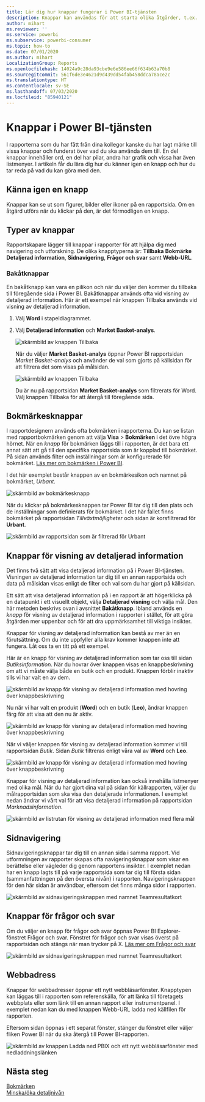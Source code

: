 ```yaml
---
title: Lär dig hur knappar fungerar i Power BI-tjänsten
description: Knappar kan användas för att starta olika åtgärder, t.ex. navigering och visning av detaljerad information i rapporter
author: mihart
ms.reviewer: ''
ms.service: powerbi
ms.subservice: powerbi-consumer
ms.topic: how-to
ms.date: 07/01/2020
ms.author: mihart
LocalizationGroup: Reports
ms.openlocfilehash: 14024a9c28da93cbe9e6e586ee66f634b63a70b8
ms.sourcegitcommit: 561f6de3e4621d9d439dd54fab458ddca78ace2c
ms.translationtype: HT
ms.contentlocale: sv-SE
ms.lasthandoff: 07/03/2020
ms.locfileid: "85940121"
---
```

# <a name="buttons-in-the-power-bi-service"></a>Knappar i Power BI-tjänsten
I rapporterna som du har fått från dina kollegor kanske du har lagt märke till vissa knappar och funderat över vad du ska använda dem till. En del knappar innehåller ord, en del har pilar, andra har grafik och vissa har även listmenyer. I artikeln får du lära dig hur du känner igen en knapp och hur du tar reda på vad du kan göra med den.

## <a name="how-to-recognize-a-button"></a>Känna igen en knapp
Knappar kan se ut som figurer, bilder eller ikoner på en rapportsida. Om en åtgärd utförs när du klickar på den, är det förmodligen en knapp.

## <a name="types-of-buttons"></a>Typer av knappar
Rapportskapare lägger till knappar i rapporter för att hjälpa dig med navigering och utforskning. De olika knapptyperna är: **Tillbaka** **Bokmärke** **Detaljerad information**, **Sidnavigering**, **Frågor och svar** samt **Webb-URL**. 

### <a name="back-buttons"></a>Bakåtknappar 
En bakåtknapp kan vara en pilikon och när du väljer den kommer du tillbaka till föregående sida i Power BI.  Bakåtknappar används ofta vid visning av detaljerad information. Här är ett exempel när knappen Tillbaka används vid visning av detaljerad information.

1. Välj **Word** i stapeldiagrammet.
1. Välj **Detaljerad information** och **Market Basket-analys**.

    ![skärmbild av knappen Tillbaka](media/end-user-buttons/power-bi-drillthrough.png)

    När du väljer **Market Basket-analys** öppnar Power BI rapportsidan *Market Basket-analys* och använder de val som gjorts på källsidan för att filtrera det som visas på målsidan.

    ![skärmbild av knappen Tillbaka](media/end-user-buttons/power-bi-go-back.png)

    Du är nu på rapportsidan **Market Basket-analys** som filtrerats för Word. Välj knappen Tillbaka för att återgå till föregående sida. 

## <a name="bookmark-buttons"></a>Bokmärkesknappar
I rapportdesignern används ofta bokmärken i rapporterna. Du kan se listan med rapportbokmärken genom att välja **Visa** > **Bokmärken** i det övre högra hörnet. När en *knapp* för bokmärken läggs till i rapporten, är det bara ett annat sätt att gå till den specifika rapportsida som är kopplad till bokmärket. På sidan används filter och inställningar som är konfigurerade för bokmärket. [Läs mer om bokmärken i Power BI](end-user-bookmarks.md). 

I det här exemplet består knappen av en bokmärkesikon och namnet på bokmärket, *Urbant*. 

![skärmbild av bokmärkesknapp](media/end-user-buttons/power-bi-bookmark.png)

När du klickar på bokmärkesknappen tar Power BI tar dig till den plats och de inställningar som definierats för bokmärket.  I det här fallet finns bokmärket på rapportsidan *Tillväxtmöjligheter* och sidan är korsfiltrerad för **Urbant**.

![skärmbild av rapportsidan som är filtrerad för Urbant](media/end-user-buttons/power-bi-urban.png)


## <a name="drillthrough-buttons"></a>Knappar för visning av detaljerad information
Det finns två sätt att visa detaljerad information på i Power BI-tjänsten. Visningen av detaljerad information tar dig till en annan rapportsida och data på målsidan visas enligt de filter och val som du har gjort på källsidan.

Ett sätt att visa detaljerad information på i en rapport är att högerklicka på en datapunkt i ett visuellt objekt, välja **Detaljerad visning** och välja mål. Den här metoden beskrivs ovan i avsnittet **Bakåtknapp**. Ibland används en *knapp* för visning av detaljerad information i rapporter i stället, för att göra åtgärden mer uppenbar och för att dra uppmärksamhet till viktiga insikter.  

Knappar för visning av detaljerad information kan bestå av mer än en förutsättning. Om du inte uppfyller alla krav kommer knappen inte att fungera. Låt oss ta en titt på ett exempel.

Här är en knapp för visning av detaljerad information som tar oss till sidan *Butiksinformation*. När du hovrar över knappen visas en knappbeskrivning om att vi måste välja både en butik och en produkt. Knappen förblir inaktiv tills vi har valt en av dem.

![skärmbild av knapp för visning av detaljerad information med hovring över knappbeskrivning](media/end-user-buttons/power-bi-drill-two-selections.png)

Nu när vi har valt en produkt (**Word**) och en butik (**Leo**), ändrar knappen färg för att visa att den nu är aktiv.

![skärmbild av knapp för visning av detaljerad information med hovring över knappbeskrivning](media/end-user-buttons/power-bi-select-both.png)

När vi väljer knappen för visning av detaljerad information kommer vi till rapportsidan *Butik*. Sidan *Butik* filtreras enligt våra val av **Word** och **Leo**.

![skärmbild av knapp för visning av detaljerad information med hovring över knappbeskrivning](media/end-user-buttons/power-bi-store.png)

Knappar för visning av detaljerad information kan också innehålla listmenyer med olika mål. När du har gjort dina val på sidan för källrapporten, väljer du målrapportsidan som ska visa den detaljerade informationen. I exemplet nedan ändrar vi vårt val för att visa detaljerad information på rapportsidan *Marknadsinformation*. 

![skärmbild av listrutan för visning av detaljerad information med flera mål](media/end-user-buttons/power-bi-destination.png)

## <a name="page-navigation"></a>Sidnavigering

Sidnavigeringsknappar tar dig till en annan sida i samma rapport. Vid utformningen av rapporter skapas ofta navigeringsknappar som visar en berättelse eller vägleder dig genom rapportens insikter. I exemplet nedan har en knapp lagts till på varje rapportsida som tar dig till första sidan (sammanfattningen på den översta nivån) i rapporten. Navigeringsknappen för den här sidan är användbar, eftersom det finns många sidor i rapporten.

![skärmbild av sidnavigeringsknappen med namnet Teamresultatkort](media/end-user-buttons/power-bi-nav-button.png)


## <a name="qa-buttons"></a>Knappar för frågor och svar 
Om du väljer en knapp för frågor och svar öppnas Power BI Explorer-fönstret Frågor och svar. Fönstret för frågor och svar visas överst på rapportsidan och stängs när man trycker på X. [Läs mer om Frågor och svar](end-user-q-and-a.md)

![skärmbild av sidnavigeringsknappen med namnet Teamresultatkort](media/end-user-buttons/power-bi-qna.png)

## <a name="web-url"></a>Webbadress
Knappar för webbadresser öppnar ett nytt webbläsarfönster. Knapptypen kan läggas till i rapporten som referenskälla, för att länka till företagets webbplats eller som länk till en annan rapport eller instrumentpanel. I exemplet nedan kan du med knappen Webb-URL ladda ned källfilen för rapporten. 

Eftersom sidan öppnas i ett separat fönster, stänger du fönstret eller väljer fliken Power BI när du ska återgå till Power BI-rapporten.

![skärmbild av knappen Ladda ned PBIX och ett nytt webbläsarfönster med nedladdningslänken](media/end-user-buttons/power-bi-url.png)

## <a name="next-steps"></a>Nästa steg
[Bokmärken](end-user-bookmarks.md)    
[Minska/öka detaljnivån](end-user-drill.md)
